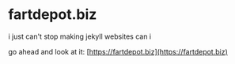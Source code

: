 # fartdepot.biz

i just can't stop making jekyll websites can i

go ahead and look at it: [https://fartdepot.biz](https://fartdepot.biz)